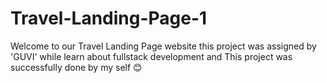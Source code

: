 # Travel-Landing-Page-1


Welcome to our Travel  Landing Page website  this project was assigned by 'GUVI' while learn about fullstack development and This project was successfully done by my self 😊
